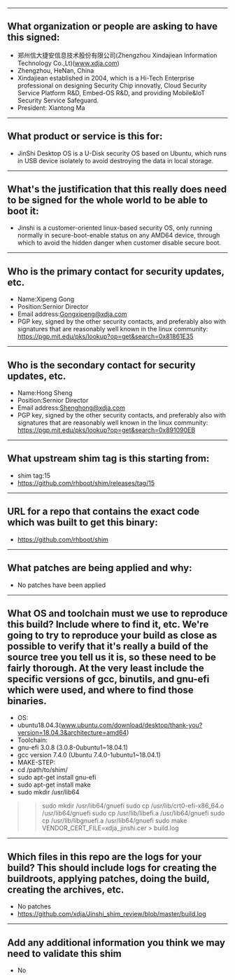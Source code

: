 -------------------------------------------------------------------------------
What organization or people are asking to have this signed:
-------------------------------------------------------------------------------
- 郑州信大捷安信息技术股份有限公司(Zhengzhou Xindajiean Information Technology Co.,Lt)(www.xdja.com)
- Zhengzhou, HeNan, China
- Xindajiean established in 2004, which is a Hi-Tech Enterprise professional on designing Security Chip innovatly, Cloud Security Service Platform R&D, Embed-OS R&D, and providing Mobile&IoT Security Service Safeguard.
- President: Xiantong Ma

-------------------------------------------------------------------------------
What product or service is this for:
-------------------------------------------------------------------------------
- JinShi Desktop OS is a U-Disk security OS based on Ubuntu, which runs in USB device isolately to avoid destroying the data in local storage.

-------------------------------------------------------------------------------
What's the justification that this really does need to be signed for the whole world to be able to boot it:
-------------------------------------------------------------------------------
- Jinshi is a customer-oriented linux-based security OS, only running normally in secure-boot-enable status on any AMD64 device, through which to avoid the hidden danger when customer disable secure boot.

-------------------------------------------------------------------------------
Who is the primary contact for security updates, etc.
-------------------------------------------------------------------------------
- Name:Xipeng Gong
- Position:Sernior Director
- Email address:Gongxipeng@xdja.com
- PGP key, signed by the other security contacts, and preferably also with signatures that are reasonably well known in the linux community:
    https://pgp.mit.edu/pks/lookup?op=get&search=0x81861E35
    
-------------------------------------------------------------------------------
Who is the secondary contact for security updates, etc.
-------------------------------------------------------------------------------
- Name:Hong Sheng
- Position:Sernior Director
- Email address:Shenghong@xdja.com
- PGP key, signed by the other security contacts, and preferably also with signatures that are reasonably well known in the linux community:
    https://pgp.mit.edu/pks/lookup?op=get&search=0x891090EB

-------------------------------------------------------------------------------
What upstream shim tag is this starting from:
-------------------------------------------------------------------------------
- shim tag:15
- https://github.com/rhboot/shim/releases/tag/15

-------------------------------------------------------------------------------
URL for a repo that contains the exact code which was built to get this binary:
-------------------------------------------------------------------------------
- https://github.com/rhboot/shim 

-------------------------------------------------------------------------------
What patches are being applied and why:
-------------------------------------------------------------------------------
- No patches have been applied

-------------------------------------------------------------------------------
What OS and toolchain must we use to reproduce this build?  Include where to find it, etc.  We're going to try to reproduce your build as close as possible to verify that it's really a build of the source tree you tell us it is, so these need to be fairly thorough. At the very least include the specific versions of gcc, binutils, and gnu-efi which were used, and where to find those binaries.
-------------------------------------------------------------------------------
- OS:
-    ubuntu18.04.3(www.ubuntu.com/download/desktop/thank-you?version=18.04.3&architecture=amd64)
- Toolchain:
-    gnu-efi 3.0.8 (3.0.8-0ubuntu1~18.04.1)
-    gcc version 7.4.0 (Ubuntu 7.4.0-1ubuntu1~18.04.1)
- MAKE-STEP:
-    cd /path/to/shim/
-    sudo apt-get install gnu-efi
-    sudo apt-get install make
-    sudo mkdir /usr/lib64
>>sudo mkdir /usr/lib64/gnuefi
>>sudo cp /usr/lib/crt0-efi-x86_64.o /usr/lib64/gnuefi
>>sudo cp /usr/lib/libefi.a  /usr/lib64/gnuefi
>>sudo cp /usr/lib/libgnuefi.a /usr/lib64/gnuefi
>>sudo make VENDOR_CERT_FILE=xdja_jinshi.cer > build.log

-------------------------------------------------------------------------------
Which files in this repo are the logs for your build?   This should include logs for creating the buildroots, applying patches, doing the build, creating the archives, etc.
-------------------------------------------------------------------------------
- No patches
- https://github.com/xdja/Jinshi_shim_review/blob/master/build.log

-------------------------------------------------------------------------------
Add any additional information you think we may need to validate this shim
-------------------------------------------------------------------------------
- No
